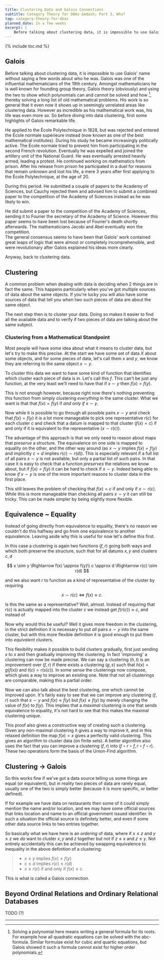 ```yaml
---
title: Clustering Data and Galois Connections
subtitle: Category Theory for DBAs &mdash; Part 3, Who?
tag: category-theory-for-dbas
planned_date: In a few weeks
excerpt: |
    Before talking about clustering data, it is impossible to use Galois' name without saying a few words about who he was. Galois was one of the influential mathematicians of the 19th century. Amongst mathematicians he is well known for founding group theory, Galois theory (obviously) and using the two to show which polynomials can and cannot be solved and how, thereby solving a long list of old mathematical problems. His work is so general that it even now it shows up in seemingly unrelated areas like clustering data. However as incredible as his mathematical work was, his life was even more so. So before diving into data clustering, first some highlights of Galois remarkable life.
---
```

{% include toc.md %}

## Galois

Before talking about clustering data, it is impossible to use Galois' name without saying a few words about who he was. Galois was one of the influential mathematicians of the 19th century. Amongst mathematicians he is well known for founding group theory, Galois theory (obviously) and using the two to show which polynomials can and cannot be solved and how [^solve], thereby solving a long list of old mathematical problems. His work is so general that it even now it shows up in seemingly unrelated areas like clustering data. However as incredible as his mathematical work was, his life was even more so. So before diving into data clustering, first some highlights of Galois remarkable life.

He applied to the École Polytechnique in 1828, but was rejected and entered the École normale supérieure instead (now known as one of the best mathematical institutes). During his study he became increasingly politically active. The École normale tried to prevent him from participating in the second French revolution. Eventually he was expelled and joined the artillery unit of the National Guard. He was eventually arrested heavily armed, leading a protest. He continued working on mathematics from prison. After his release from prison he participated in a duel for reasons that remain unknown and lost his life, a mere 3 years after first applying to the École Polytechnique, at the age of 20.

During this period. He submitted a couple of papers to the Academy of Sciences, but Cauchy rejected them and advised him to submit a combined paper to the competition of the Academy of Sciences instead as he was likely to win.
<aside>
He did submit a paper to the competition of the Academy of Sciences, sending it to Fourier the secretary of the Academy of Science. However this paper seems to have been lost because of Fourier's death shortly afterwards. The mathematicians Jacobi and Abel eventually won the competition.
</aside>
The general consensus seems to have been that Galois' work contained great leaps of logic that were almost or completely incomprehensible, and were revolutionary after Galois explained his ideas more clearly.

Anyway, back to clustering data.

## Clustering

A common problem when dealing with data is deciding when 2 things are in fact the same. This 
happens particularly when you've got multiple sources of data about the same objects. If you're lucky
you will also have some sources of data that tell you when two such pieces of data are about the same object.

The next step then is to cluster your data. Doing so makes it easier to find all the available data and to verify if two pieces of data are talking about the same subject.

### Clustering from a Mathematical Standpoint

Most people will have some idea about what it means to cluster data, 
but let's try to make this precise. At the start we have some set of data $X$ about some objects, and for some pieces of data,
let's call them $x$ and $y$, we know they are referring to the same object $x\sim y$. 

To cluster this data we want to have some kind of function that identifies which cluster each piece of data is in. Let's call this $f$. 
This can't be just any function, at the very least we'll need to have that if $x\sim y$ then $f(x)=f(y)$. 

This is not enough however, because right now there's nothing preventing this function from 
simply clustering *everything* in the same cluster. What we want is that that $f(x) = f(y)$ 
if *and only if* $x \sim y$.

Now while it is possible to go through all possible pairs $x \sim y$ and check that $f(x) = f(y)$
it is a lot more manageable to pick one representative $r(c)$ for each cluster $c$ and check that 
a datum is mapped to that cluster ($f(x) = c$) if and only if it is equivalent to the representative ($x \sim r(c)$).

The advantage of this approach is that we only need to reason about maps that *preserve* a structure.
The equivalence on one side is mapped to equality on the other, and the other way around
(as $x\sim y$ implies $f(x)=f(y)$ and implicitly $c = d$ implies $r(c) \sim r(d)$). This is especially relevant if
a full list of all pairs $x\sim y$ is not available, but only a 
partial list of such pairs. In that case it is easy to check that a function *preserves* the
relations we know about, but if $f(x)=f(y)$ it can be hard to check if $x \sim y$. Indeed being able to know *if* $x\sim y$ is one of the more important reasons to cluster data in the first place.

This still leaves the problem of checking that $f(x) = c$ if and only if $x \sim r(c)$. While this is more manageable than checking all pairs $x \sim y$ it can still be tricky. This can be made simpler by being slightly more flexible.

## Equivalence ~ Equality

Instead of going directly from equivalence to equality, there's no reason we couldn't do this halfway and go from one equivalence to another equivalence. Leaving aside why this is useful for now let's define this first.

In this case a clustering is again two functions $(f,r)$ going both ways and which both preserve the structure, 
such that for all datums $x,y$ and clusters $c,d$ 

$$
x \sim y \Rightarrow f(x) \approx f(y)\\
c \approx d \Rightarrow r(c) \sim r(d)
$$

and we also want $r$ to function as a kind of representative of the cluster by requiring

$$
x \sim r(c) \Leftrightarrow f(x) \approx c.
$$

Is this the same as a representative? Well, almost. Instead of requiring that $r(c)$ is actually mapped into the cluster $c$ we instead get $f(r(c)) \approx c$, and instead of 

Now why would this be useful? Well it gives more freedom in the clustering, in the strict definition it
is necessary to put *all* pairs $x \sim y$ into the same cluster, but with this more flexible definition 
it is good enough to put them into *equivalent* clusters.

This flexibility makes it possible to build clusters gradually, first just sending $x$ to $x$ and then gradually improving
the clustering. In fact 'improving' a clustering can now be made precise. We can say a clustering $(h,t)$ is an improvement over $(f,r)$ if there exists a clustering $(g,s)$ such that $h(x) = g(f(x))$ and $t(c) = r(s(c))$. In some sense the clusterings now compose, which gives a way to improve an existing one. Note that not all clusterings are comparable, making this a partial order.

Now we can also talk about the best clustering, one which cannot be improved upon. It's fairly easy
to see that we can improve any clustering $(f,r)$ such that $x \sim y$ and $f(x) \approx f(y)$ but $f(x) \ne f(y)$ by merely changing
the value of $f(x)$ to $f(y)$. This implies that a *maximal* clustering is one that sends equivalence to equality, it's not hard to see that this makes the maximal clustering unique.

This proof also gives a constructive way of creating such a clustering. Given any non-maximal clustering it gives a way to improve it, and in this relaxed definition the map $f(x) = x$ gives a perfectly valid clustering. This gives an algorithm to cluster data (on finite sets). A better algorithm also uses the fact that you can improve a clustering $(f,r)$ into $(f\circ r \circ f, r \circ f \circ r)$. These two operations form the basis of the Union-Find algorithm.

## Clustering -> Galois

So this works fine if we've got a data source telling us some things are equal (or equivalent), 
but in reality two pieces of data are rarely equal, usually one of the two is simply better
(because it is more specific, or better defined).

If for example we have data on restaurants then some of it could simply mention the name and/or location, 
and we may have some official sources that links location and name to an official government issued identifier.
In such a situation the official source is definitely better, and even if some other data source
links to two entries together.

So basically what we have here is an *ordering* of data, where if $x \le z$ and $y \le z$ we *do* want 
to cluster $x,y$ and $z$ together but not if $z \le x$ and $z \le y$. 
Not entirely accidentally this can be achieved by swapping equivalence to inequality in the above definition of a clustering:

> - $x \le y$ implies $f(x) \le f(y)$  
> - $c \le d$ implies $r(c) \le r(d)$  
> - $x \le r(c)$ if and only if $f(x) \le c$.

This is what is called a Galois connection. 

## Beyond Ordinal Relations and Ordinary Relational Databases

TODO (?)

--------------------------------------------------------------

[^solve]: Solving a polynomial here means writing a general formula for its roots. For example how all quadratic equations can be solved with the abc-formula. Similar formulae exist for cubic and quartic equations, but Galois showed it such a formula cannot exist for higher order polynomials.